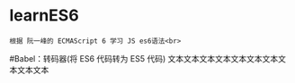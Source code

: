 learnES6
=
	根据 阮一峰的 ECMAScript 6 学习 JS es6语法<br>

#Babel：转码器(将 ES6 代码转为 ES5 代码)
	文本文本文本文本文本文本文本文本文本文本







